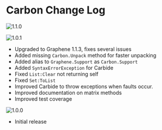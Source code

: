 # Carbon Change Log

![1.1.0](https://img.shields.io/badge/1.1.0-in_development-orange.svg?style=flat-square)

![1.0.1](https://img.shields.io/badge/1.0.1-in_development-orange.svg?style=flat-square)
- Upgraded to Graphene 1.1.3, fixes several issues
- Added missing `Carbon.Unpack` method for faster unpacking
- Added alias to `Graphene.Support` as `Carbon.Support`
- Added `SyntaxErrorException` for Carbide
- Fixed `List:Clear` not returning self
- Fixed `Set:ToList`
- Improved Carbide to throw exceptions when faults occur.
- Improved documentation on matrix methods
- Improved test coverage

![1.0.0](https://img.shields.io/badge/1.0.0-latest-brightgreen.svg?style=flat-square)
- Initial release